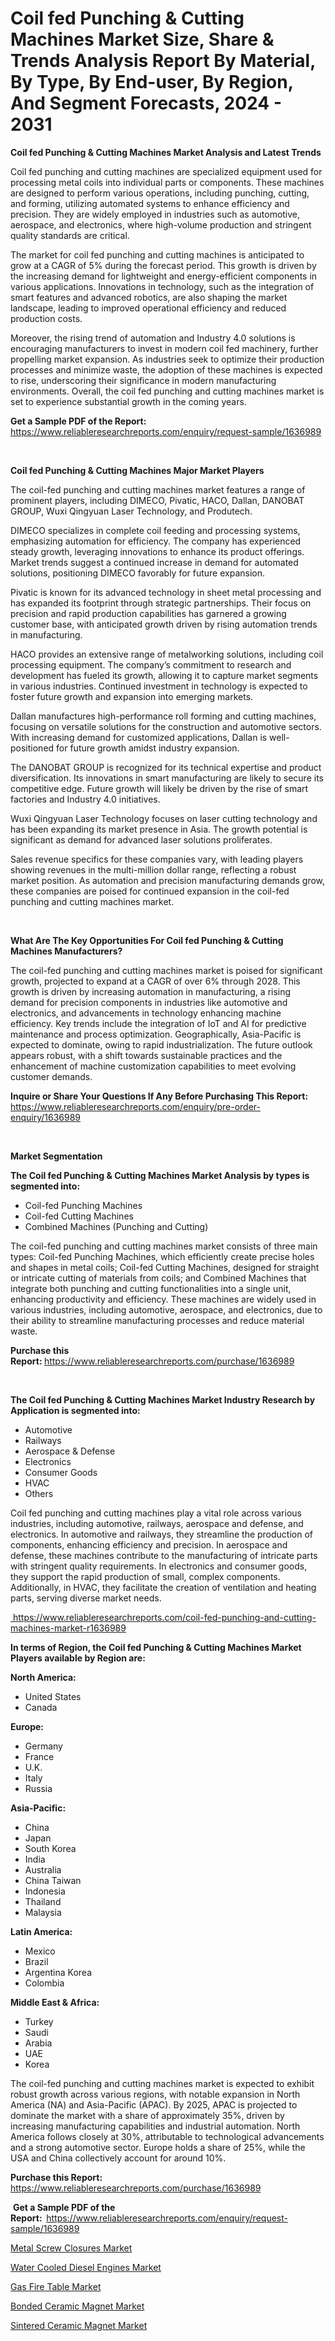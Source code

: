 <p><h1>Coil fed Punching & Cutting Machines Market Size, Share & Trends Analysis Report By Material, By Type, By End-user, By Region, And Segment Forecasts, 2024 - 2031</h1></p><p><strong>Coil fed Punching & Cutting Machines Market Analysis and Latest Trends</strong></p>
<p><p>Coil fed punching and cutting machines are specialized equipment used for processing metal coils into individual parts or components. These machines are designed to perform various operations, including punching, cutting, and forming, utilizing automated systems to enhance efficiency and precision. They are widely employed in industries such as automotive, aerospace, and electronics, where high-volume production and stringent quality standards are critical.</p><p>The market for coil fed punching and cutting machines is anticipated to grow at a CAGR of 5% during the forecast period. This growth is driven by the increasing demand for lightweight and energy-efficient components in various applications. Innovations in technology, such as the integration of smart features and advanced robotics, are also shaping the market landscape, leading to improved operational efficiency and reduced production costs.</p><p>Moreover, the rising trend of automation and Industry 4.0 solutions is encouraging manufacturers to invest in modern coil fed machinery, further propelling market expansion. As industries seek to optimize their production processes and minimize waste, the adoption of these machines is expected to rise, underscoring their significance in modern manufacturing environments. Overall, the coil fed punching and cutting machines market is set to experience substantial growth in the coming years.</p></p>
<p><strong>Get a Sample PDF of the Report:&nbsp;</strong> <a href="https://www.reliableresearchreports.com/enquiry/request-sample/1636989">https://www.reliableresearchreports.com/enquiry/request-sample/1636989</a></p>
<p>&nbsp;</p>
<p><strong>Coil fed Punching & Cutting Machines Major Market Players</strong></p>
<p><p>The coil-fed punching and cutting machines market features a range of prominent players, including DIMECO, Pivatic, HACO, Dallan, DANOBAT GROUP, Wuxi Qingyuan Laser Technology, and Produtech. </p><p>DIMECO specializes in complete coil feeding and processing systems, emphasizing automation for efficiency. The company has experienced steady growth, leveraging innovations to enhance its product offerings. Market trends suggest a continued increase in demand for automated solutions, positioning DIMECO favorably for future expansion.</p><p>Pivatic is known for its advanced technology in sheet metal processing and has expanded its footprint through strategic partnerships. Their focus on precision and rapid production capabilities has garnered a growing customer base, with anticipated growth driven by rising automation trends in manufacturing.</p><p>HACO provides an extensive range of metalworking solutions, including coil processing equipment. The company’s commitment to research and development has fueled its growth, allowing it to capture market segments in various industries. Continued investment in technology is expected to foster future growth and expansion into emerging markets.</p><p>Dallan manufactures high-performance roll forming and cutting machines, focusing on versatile solutions for the construction and automotive sectors. With increasing demand for customized applications, Dallan is well-positioned for future growth amidst industry expansion.</p><p>The DANOBAT GROUP is recognized for its technical expertise and product diversification. Its innovations in smart manufacturing are likely to secure its competitive edge. Future growth will likely be driven by the rise of smart factories and Industry 4.0 initiatives.</p><p>Wuxi Qingyuan Laser Technology focuses on laser cutting technology and has been expanding its market presence in Asia. The growth potential is significant as demand for advanced laser solutions proliferates.</p><p>Sales revenue specifics for these companies vary, with leading players showing revenues in the multi-million dollar range, reflecting a robust market position. As automation and precision manufacturing demands grow, these companies are poised for continued expansion in the coil-fed punching and cutting machines market.</p></p>
<p>&nbsp;</p>
<p><strong>What Are The Key Opportunities For Coil fed Punching & Cutting Machines Manufacturers?</strong></p>
<p><p>The coil-fed punching and cutting machines market is poised for significant growth, projected to expand at a CAGR of over 6% through 2028. This growth is driven by increasing automation in manufacturing, a rising demand for precision components in industries like automotive and electronics, and advancements in technology enhancing machine efficiency. Key trends include the integration of IoT and AI for predictive maintenance and process optimization. Geographically, Asia-Pacific is expected to dominate, owing to rapid industrialization. The future outlook appears robust, with a shift towards sustainable practices and the enhancement of machine customization capabilities to meet evolving customer demands.</p></p>
<p><strong>Inquire or Share Your Questions If Any Before Purchasing This Report:</strong> <a href="https://www.reliableresearchreports.com/enquiry/pre-order-enquiry/1636989">https://www.reliableresearchreports.com/enquiry/pre-order-enquiry/1636989</a></p>
<p>&nbsp;</p>
<p><strong>Market Segmentation</strong></p>
<p><strong>The Coil fed Punching & Cutting Machines Market Analysis by types is segmented into:</strong></p>
<p><ul><li>Coil-fed Punching Machines</li><li>Coil-fed Cutting Machines</li><li>Combined Machines (Punching and Cutting)</li></ul></p>
<p><p>The coil-fed punching and cutting machines market consists of three main types: Coil-fed Punching Machines, which efficiently create precise holes and shapes in metal coils; Coil-fed Cutting Machines, designed for straight or intricate cutting of materials from coils; and Combined Machines that integrate both punching and cutting functionalities into a single unit, enhancing productivity and efficiency. These machines are widely used in various industries, including automotive, aerospace, and electronics, due to their ability to streamline manufacturing processes and reduce material waste.</p></p>
<p><strong>Purchase this Report:&nbsp;</strong><a href="https://www.reliableresearchreports.com/purchase/1636989">https://www.reliableresearchreports.com/purchase/1636989</a></p>
<p>&nbsp;</p>
<p><strong>The Coil fed Punching & Cutting Machines Market Industry Research by Application is segmented into:</strong></p>
<p><ul><li>Automotive</li><li>Railways</li><li>Aerospace & Defense</li><li>Electronics</li><li>Consumer Goods</li><li>HVAC</li><li>Others</li></ul></p>
<p><p>Coil fed punching and cutting machines play a vital role across various industries, including automotive, railways, aerospace and defense, and electronics. In automotive and railways, they streamline the production of components, enhancing efficiency and precision. In aerospace and defense, these machines contribute to the manufacturing of intricate parts with stringent quality requirements. In electronics and consumer goods, they support the rapid production of small, complex components. Additionally, in HVAC, they facilitate the creation of ventilation and heating parts, serving diverse market needs.</p></p>
<p><a href="https://www.reliableresearchreports.com/coil-fed-punching-and-cutting-machines-market-r1636989">&nbsp;https://www.reliableresearchreports.com/coil-fed-punching-and-cutting-machines-market-r1636989</a></p>
<p><strong>In terms of Region, the Coil fed Punching & Cutting Machines Market Players available by Region are:</strong></p>
<p>
    <p> <strong> North America: </strong>
        <ul>
            <li>United States</li>
            <li>Canada</li>
        </ul>
        </p> 
    <p> <strong> Europe: </strong>
        <ul>
            <li>Germany</li>
            <li>France</li>
            <li>U.K.</li>
            <li>Italy</li>
            <li>Russia</li>
        </ul>
        </p> 
    <p> <strong> Asia-Pacific: </strong>
        <ul>
            <li>China</li>
            <li>Japan</li>
            <li>South Korea</li>
            <li>India</li>
            <li>Australia</li>
            <li>China Taiwan</li>
            <li>Indonesia</li>
            <li>Thailand</li>
            <li>Malaysia</li>
        </ul>
        </p> 
    <p> <strong> Latin America: </strong>
        <ul>
            <li>Mexico</li>
            <li>Brazil</li>
            <li>Argentina Korea</li>
            <li>Colombia</li>
        </ul>
        </p> 
    <p> <strong> Middle East & Africa: </strong>
        <ul>
            <li>Turkey</li>
            <li>Saudi</li>
            <li>Arabia</li>
            <li>UAE</li>
            <li>Korea</li>
        </ul>
    </p>
    </p>
<p><p>The coil-fed punching and cutting machines market is expected to exhibit robust growth across various regions, with notable expansion in North America (NA) and Asia-Pacific (APAC). By 2025, APAC is projected to dominate the market with a share of approximately 35%, driven by increasing manufacturing capabilities and industrial automation. North America follows closely at 30%, attributable to technological advancements and a strong automotive sector. Europe holds a share of 25%, while the USA and China collectively account for around 10%.</p></p>
<p><strong>Purchase this Report: </strong><a href="https://www.reliableresearchreports.com/purchase/1636989">https://www.reliableresearchreports.com/purchase/1636989</a></p>
<p>&nbsp;<strong>Get a Sample PDF of the Report:&nbsp;&nbsp;</strong><a href="https://www.reliableresearchreports.com/enquiry/request-sample/1636989">https://www.reliableresearchreports.com/enquiry/request-sample/1636989</a></p>
<p><strong></strong></p>
<p><p><a href="https://github.com/marloy8/Market-Research-Report-List-6/blob/main/metal-screw-closures-market.md">Metal Screw Closures Market</a></p><p><a href="https://www.linkedin.com/pulse/navigating-water-cooled-diesel-engines-market-expert-analysis-wodif?trackingId=bagSJmCNQHKFvbfpyg2X9w%3D%3D">Water Cooled Diesel Engines Market</a></p><p><a href="https://issuu.com/reportprime-2/docs/gas-fire-table-market-size-2030.ppt_079363476dbed3">Gas Fire Table Market</a></p><p><a href="https://medium.com/@tgyqjvvb31/bonded-ceramic-magnet-market-size-share-growth-and-market-analysis-by-type-by-application-0661b85b74bd?postPublishedType=repub">Bonded Ceramic Magnet Market</a></p><p><a href="https://medium.com/@tgyqjvvb31/market-dynamics-and-future-trends-in-the-global-sintered-ceramic-magnet-market-sector-forecasted-472d68b2c5ff?postPublishedType=repub">Sintered Ceramic Magnet Market</a></p></p>